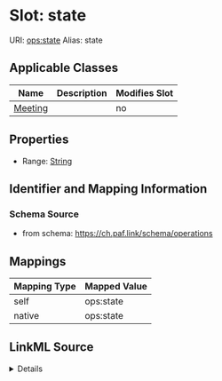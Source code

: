 

# Slot: state 



URI: [ops:state](https://ch.paf.link/schema/operationsstate)
Alias: state

<!-- no inheritance hierarchy -->





## Applicable Classes

| Name | Description | Modifies Slot |
| --- | --- | --- |
| [Meeting](Meeting.md) |  |  no  |







## Properties

* Range: [String](String.md)





## Identifier and Mapping Information







### Schema Source


* from schema: https://ch.paf.link/schema/operations




## Mappings

| Mapping Type | Mapped Value |
| ---  | ---  |
| self | ops:state |
| native | ops:state |




## LinkML Source

<details>
```yaml
name: state
from_schema: https://ch.paf.link/schema/operations
rank: 1000
alias: state
domain_of:
- Meeting
range: string

```
</details>